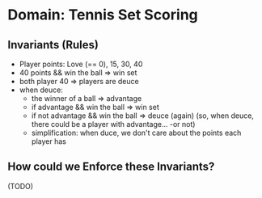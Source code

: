 # Domain: Tennis Set Scoring

## Invariants (Rules)

* Player points: Love (== 0), 15, 30, 40
* 40 points && win the ball ⇒ win set
* both player 40 ⇒ players are deuce
* when deuce:
  * the winner of a ball ⇒ advantage
  * if advantage && win the ball ⇒  win set
  * if not advantage && win the ball ⇒ deuce (again)
  (so, when deuce, there could be a player with advantage... -or not)
  * simplification: when duce, we don't care about the points each player has

## How could we Enforce these Invariants?

(TODO)
